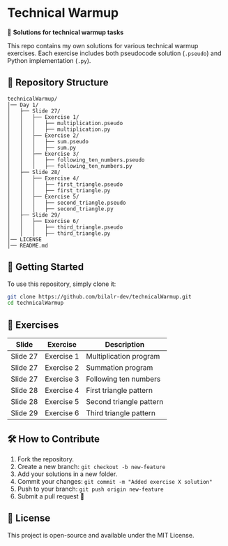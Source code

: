 # Technical Warmup

📌 **Solutions for technical warmup tasks**

This repo contains my own solutions for various technical warmup exercises. Each exercise includes both pseudocode solution  (`.pseudo`) and Python implementation (`.py`).

## 📂 Repository Structure

```
technicalWarmup/
│── Day 1/
│   ├── Slide 27/
│   │   ├── Exercise 1/
│   │   │   ├── multiplication.pseudo
│   │   │   ├── multiplication.py
│   │   ├── Exercise 2/
│   │   │   ├── sum.pseudo
│   │   │   ├── sum.py
│   │   ├── Exercise 3/
│   │   │   ├── following_ten_numbers.pseudo
│   │   │   ├── following_ten_numbers.py
│   ├── Slide 28/
│   │   ├── Exercise 4/
│   │   │   ├── first_triangle.pseudo
│   │   │   ├── first_triangle.py
│   │   ├── Exercise 5/
│   │   │   ├── second_triangle.pseudo
│   │   │   ├── second_triangle.py
│   ├── Slide 29/
│   │   ├── Exercise 6/
│   │   │   ├── third_triangle.pseudo
│   │   │   ├── third_triangle.py
│── LICENSE
│── README.md
```

## 🚀 Getting Started

To use this repository, simply clone it:

```bash
git clone https://github.com/bilalr-dev/technicalWarmup.git
cd technicalWarmup
```

## 📌 Exercises

| Slide | Exercise | Description |
|--------|----------|------------|
| Slide 27 | Exercise 1 | Multiplication program |
| Slide 27 | Exercise 2 | Summation program |
| Slide 27 | Exercise 3 | Following ten numbers |
| Slide 28 | Exercise 4 | First triangle pattern |
| Slide 28 | Exercise 5 | Second triangle pattern |
| Slide 29 | Exercise 6 | Third triangle pattern |

## 🛠 How to Contribute

1. Fork the repository.
2. Create a new branch: `git checkout -b new-feature`
3. Add your solutions in a new folder.
4. Commit your changes: `git commit -m "Added exercise X solution"`
5. Push to your branch: `git push origin new-feature`
6. Submit a pull request 🚀

## 📜 License
This project is open-source and available under the MIT License.